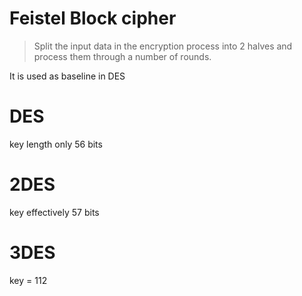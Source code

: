 # Feistel Block cipher
>Split the input data in the encryption process into 2 halves and process them through a number of rounds.

It is used as baseline in DES

# DES

key length only 56 bits

# 2DES
key effectively 57 bits

# 3DES

key = 112 

